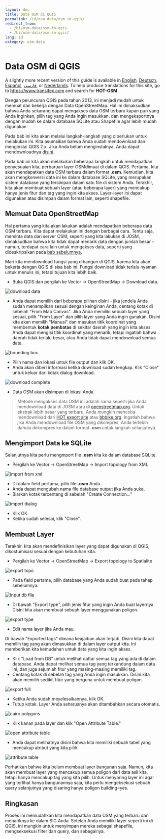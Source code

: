 ```yaml
---
layout: doc
title: Data OSM di QGIS
permalink: /id/osm-data/osm-in-qgis/
redirect_from:
  - /bi/osm-data/osm-in-qgis
  - /bi/osm-data/osm-in-qgis/
lang: id
category: osm-data
---
```


Data OSM di QGIS
================

A slightly more recent version of this guide is available in [English](/en/osm-data/osm-in-qgis/), [Deutsch](/de/osm-data/osm-in-qgis/), [Español](/es/osm-data/osm-in-qgis/), [فارسی](/fa/osm-data/osm-in-qgis/), or [Nederlands](/nl/osm-data/osm-in-qgis/). To help produce translations for this site, go to <https://www.transifex.com> and search for **HOT-OSM**.

Dengan peluncuran QGIS pada tahun 2013, ini menjadi mudah untuk memuat dan bekerja
dengan Data OpenStreetMap. Hal ini dimaksudkan bahwa Anda sekarang dapat mengakses data
OSM terbaru kapan pun yang Anda inginkan, pilih tag yang Anda ingin masukkan, dan
mengeksportnya dengan mudah ke dalam database SQLite atau Shapefile agar lebih mudah
digunakan.

Pada bab ini kita akan melalui langkah-langkah yang diperlukan untuk melakukan ini.
Kita asumsikan bahwa Anda sudah mendownload dan menginstal QGIS 2.x. Jika Anda belum
menginstalnya, Anda dapat mendownloadnya [disini](http://www.qgis.org/en/site/forusers/download.html).

Pada bab ini kita akan melakukan beberapa langkah untuk mendapatkan penyesuaian kita,
perbaruan layer OSMdimuat di dalam QGIS. Pertama, kita akan mendapatkan data OSM terbaru
dalam format **.osm**. Kemudian, kita akan mengkonversi data ini ke dalam database SQLite,
yang merupakan sistem database yang tersimpan dalam satu file di sistem Anda. Terakhir,
kita akan membuat sebuah layer (atau beberapa layer) yang mencakup hanya jenis fitur
dan tag yang ingin kita akses. Layer-layer ini dapat digunakan atau disimpan dalam
format lain, seperti shapefile.

Memuat Data OpenStreetMap
-------------------------
Hal pertama yang kita akan lakukan adalah mendapatkan beberapa data OSM terbaru. Kita dapat
melakukan ini dengan berbagai cara. Tentu saja, meminta data dari server OSM, seperti
yang kita lakukan di JOSM, dimaksudkan bahwa kita tidak dapat menarik data dengan jumlah
besar - namun, terdapat cara lain untuk mengakses data, seperti yang dideskripsikan pada
[bab sebelumnya](/id/osm-data/getting-data).

Mari kita mendownload fungsi yang dibangun di QGIS, karena kita akan bekerja dengan QGIS
di sisa bab ini. Fungsi download tidak terlalu nyaman untuk menulis ini, tetapi tujuan
kita lebih baik.

*	Buka QGIS dan pergilah ke Vector -> OpenStreetMap -> Download data.

![download data][]

*	Anda dapat memilih dari beberapa pilihan disini - jika jendela Anda sudah menampilkan
	sesuai dengan keinginan Anda, centang kotak di sebelah "From Map Canvas". Jika Anda
	memiliki sebuah layer yang sesuai, pilih "From Layer" dan pilih layer yang Anda ingin
	gunakan. Disini kita akan memilih "Manual" dan masukan titik koordinat yang membentuk
	**kotak pembatas** di sekitar daerah yang ingin kita akses. Anda dapat mengisi titik
	koordinat yang menarik, tetapi ingatlah bahwa daerah tidak terlalu besar, atau Anda
	tidak dapat mendownload semua data.

![bounding box][]

*	Pilih nama dan lokasi untuk file output dan klik OK.
*	Anda akan diberi informasi ketika download sudah lengkap. Klik "Close" untuk keluar dari
	kotak dialog download.

![download complete][]

*	Data OSM akan disimpan di lokasi Anda.

>	Metode mengakses data OSM ini adalah sama seperti jika Anda mendownload data di JOSM atau
>	di [openstreetmap.org](https://www.openstreetmap.org). Untuk ekstrak lebih besar yang
>	terbaru, Anda mungkin mencoba mendownload dari [HOT export site](http://export.hotosm.org)
>	atau [bbbike.org](http://extract.bbbike.org/). Ingatlah bahwa jika Anda mendownload file
>	OSM yang dikompres, Anda terlebih dahulu dekompres ke dalam format **.osm** untuk langkah selanjutnya.

Mengimport Data ke SQLite
---------------------------
Selanjutnya kita perlu mengmport file **.osm** kita ke dalam database SQLite.

*	Pergilah ke Vector -> OpenStreetMap -> Import topology from XML

![import from xml][]

*	Di dalam field pertama, pilih file **.osm** Anda.
*	Anda dapat mengubah nama file database output jika Anda suka.
*	Biarkan kotak tercentang di sebelah "Create Connection..."

![import dialog][]

*	Klik OK.
*	Ketika sudah selesai, klik "Close".

Membuat Layer
---------------
Terakhir, kita akan mendefinisikan layer yang dapat digunakan di QGIS, dikostumisasi sesuai dengan
kebutuhan kita.

*	Pergilah ke Vector -> OpenStreetMap -> Export topology to Spatialite

![export topo][]

*	Pada field pertama, pilih database yang Anda sudah buat pada tahap sebelumnya.

![input db file][]

*	Di bawah "Export type", pilih jenis fitur yang ingin Anda buat layernya. Disini kita
	akan membuat sebuah layer menggunakan poligon.

![export type][]

*	Edit nama layer jika Anda mau.

Di bawah "Exported tags" dimana keajaiban akan terjadi. Disini kita dapat memilih tag yang akan
dimasukkan di dalam layer output kita. Ini memberikan kita kemudahan untuk data yang kita ingin
akses.

*	Klik "Load from DB" untuk melihat daftar semua tag yang ada di dalam database. Anda dapat
	melihat semua tag yang terkandung dalam data ini, dan juga sejumlah fitur yang masing-masing
	memiliki tag.
*	Centang kotak di sebelah tag yang Anda ingin masukkan. Disini kita akan memilih sedikit fitur
	yang berguna untuk membuat poligon.

![export full][]

*	Ketika Anda sudah meyelesaikannya, klik OK.
*	 Tutup kotak. Layer Anda seharusnya akan ditambahkan secara otomatis.

![cairo polygons][]

*	Klik kanan pada layer dan klik "Open Attribute Table."

![open attribute table][]

*	Anda dapat melihatnya disini bahwa kita memiliki sebuah tabel yang mencakup atribut yang kita
	pilih.

![attribute table][]

Perhatikan bahwa kita belum membuat layer bangunan saja. Namun, kita akan membuat layer yang mencakup
semua poligon dari data asli kita, tetapi hanya mencakup tag yang kita pilih. Untuk menyaring
layer ini agar yang terlihat hanya bangunannya saja, kita perlu mengeksekusi sebuah query selanjutnya
yang disaring hanya poligon building=yes.

Ringkasan
---------
Proses ini memudahkan kita mendapatkan data OSM yang terbaru dan menariknya ke dalam SIG Anda. Setelah
Anda memiliki layer seperti ini di QGIS, ini mungkin untuk menyimpan mereka sebagai shapefile,
mengseksekusi filter dan query, dan sebagainya.


[download data]: /images/osm-data/download_data.png
[bounding box]: /images/osm-data/bounding_box.png
[download complete]: /images/osm-data/download_complete.png
[import from xml]: /images/osm-data/import_topo_from_xml.png
[import dialog]: /images/osm-data/import_dialog.png
[export topo]: /images/osm-data/export_topo.png
[input db file]: /images/osm-data/input_db_file.png
[export type]: /images/osm-data/export_type.png
[export full]: /images/osm-data/export_full.png
[cairo polygons]: /images/osm-data/cairo_polygons.png
[open attribute table]: /images/osm-data/open_attribute_table.png
[attribute table]: /images/osm-data/attribute_table.png
